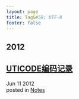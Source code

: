 ```yaml
---
layout: page
title: Tag&#58; UTF-8
footer: false
---
```


<div id="blog-archives" class="category">
<h2>2012</h2>

<article>
<h1><a href="/blog/2012/06/11/uticodebian-ma-ji-lu/index.html">UTICODE编码记录</a></h1>
<time datetime="2012-06-11T00:00:00-06:00" pubdate><span class='month'>Jun</span> <span class='day'>11</span> <span class='year'>2012</span></time>
<footer>
<span class="categories">posted in 
<a href='/blog/categories/notes/'>Notes</a></span>
</footer>
</article>
</div>
